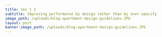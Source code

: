 ```yaml
---
title: tes t 2
subtitle: Improving performance by design rather than by over-specify
image_path: /uploads/blog-apartment-design-guidelines.JPG
layout: post
banner-image_path: /uploads/blog-apartment-design-guidelines.JPG
---
```

